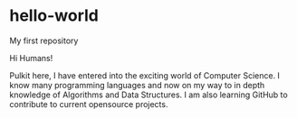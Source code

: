 # hello-world
My first repository

Hi Humans!

Pulkit here, I have entered into the exciting world of Computer Science. I know many programming languages and now on my way to in depth knowledge of Algorithms and Data Structures. I am also learning GitHub to contribute to current opensource projects.
